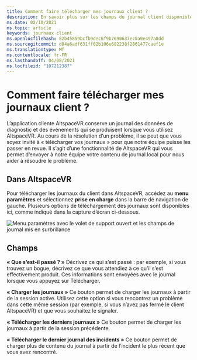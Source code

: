 ```yaml
---
title: Comment faire télécharger mes journaux client ?
description: En savoir plus sur les champs du journal client disponibles et sur la façon de charger les journaux du client lorsque vous rencontrez des problèmes avec AltspaceVR.
ms.date: 02/10/2021
ms.topic: article
keywords: journaux client
ms.openlocfilehash: 82b45859bcfb9dec6f9b7690637ec0a9e497a8dd
ms.sourcegitcommit: d84a6adf631ff02b106e682238f2861477caef1e
ms.translationtype: MT
ms.contentlocale: fr-FR
ms.lasthandoff: 04/08/2021
ms.locfileid: "107212387"
---
```

# <a name="how-do-i-upload-my-client-logs"></a>Comment faire télécharger mes journaux client ?

L’application cliente AltspaceVR conserve un journal des données de diagnostic et des événements qui se produisent lorsque vous utilisez AltspaceVR. Au cours de la résolution d’un problème, il se peut que vous soyez invité à « télécharger vos journaux » pour que notre équipe puisse les passer en revue. Il s’agit d’une fonctionnalité de AltspaceVR qui vous permet d’envoyer à notre équipe votre contenu de journal local pour nous aider à résoudre le problème.

## <a name="in-altspacevr"></a>Dans AltspaceVR

Pour télécharger les journaux du client dans AltspaceVR, accédez au **menu paramètres** et sélectionnez **prise en charge** dans la barre de navigation de gauche. Plusieurs options de téléchargement des journaux sont disponibles ici, comme indiqué dans la capture d’écran ci-dessous.

![Menu paramètres avec le volet de support ouvert et les champs de journal mis en surbrillance](images/help-altvr-uploadlogs.png)

## <a name="fields"></a>Champs

**« Que s’est-il passé ? »**
Décrivez ce qui s’est passé : par exemple, si vous trouvez un bogue, décrivez ce que vous attendiez à ce qu’il s’est effectivement produit. Ces informations sont envoyées avec le journal lorsque vous appuyez sur Télécharger.

**« Charger les journaux »** Ce bouton permet de charger les journaux à partir de la session active. Utilisez cette option si vous rencontrez un problème dans cette même session (par exemple, si vous n’avez pas fermé le client AltspaceVR) et que vous souhaitez le signaler.

**« Télécharger les derniers journaux »** Ce bouton permet de charger les journaux à partir de la session précédente.

**« Télécharger le dernier journal des incidents »** Ce bouton permet de charger plus de contenu du journal à partir de l’incident le plus récent que vous avez rencontré.